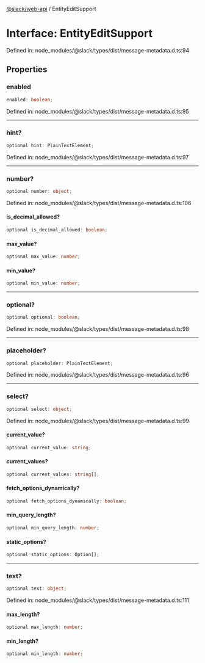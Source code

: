 [@slack/web-api](../index.md) / EntityEditSupport

# Interface: EntityEditSupport

Defined in: node\_modules/@slack/types/dist/message-metadata.d.ts:94

## Properties

### enabled

```ts
enabled: boolean;
```

Defined in: node\_modules/@slack/types/dist/message-metadata.d.ts:95

***

### hint?

```ts
optional hint: PlainTextElement;
```

Defined in: node\_modules/@slack/types/dist/message-metadata.d.ts:97

***

### number?

```ts
optional number: object;
```

Defined in: node\_modules/@slack/types/dist/message-metadata.d.ts:106

#### is\_decimal\_allowed?

```ts
optional is_decimal_allowed: boolean;
```

#### max\_value?

```ts
optional max_value: number;
```

#### min\_value?

```ts
optional min_value: number;
```

***

### optional?

```ts
optional optional: boolean;
```

Defined in: node\_modules/@slack/types/dist/message-metadata.d.ts:98

***

### placeholder?

```ts
optional placeholder: PlainTextElement;
```

Defined in: node\_modules/@slack/types/dist/message-metadata.d.ts:96

***

### select?

```ts
optional select: object;
```

Defined in: node\_modules/@slack/types/dist/message-metadata.d.ts:99

#### current\_value?

```ts
optional current_value: string;
```

#### current\_values?

```ts
optional current_values: string[];
```

#### fetch\_options\_dynamically?

```ts
optional fetch_options_dynamically: boolean;
```

#### min\_query\_length?

```ts
optional min_query_length: number;
```

#### static\_options?

```ts
optional static_options: Option[];
```

***

### text?

```ts
optional text: object;
```

Defined in: node\_modules/@slack/types/dist/message-metadata.d.ts:111

#### max\_length?

```ts
optional max_length: number;
```

#### min\_length?

```ts
optional min_length: number;
```
